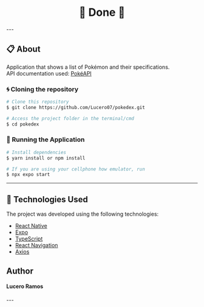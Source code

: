 
<h1 align="center">
  🚀 Done 🚀
</h1>
---

## 📋 About

Application that shows a list of Pokémon and their specifications. <br>
API documentation used: [PokéAPI](https://pokeapi.co/)

### 🌀 Cloning the repository

```bash
# Clone this repository
$ git clone https://github.com/Lucero07/pokedex.git

# Access the project folder in the terminal/cmd
$ cd pokedex
```

### 🎲 Running the Application

```bash
# Install dependencies
$ yarn install or npm install

# If you are using your cellphone how emulator, run
$ npx expo start

```

---

## 🚀 Technologies Used

The project was developed using the following technologies:

- [React Native](https://reactnative.dev)
- [Expo](https://docs.expo.io)
- [TypeScript](https://www.typescriptlang.org)
- [React Navigation](https://reactnavigation.org)
- [Axios](https://github.com/axios/axios)

##  Author
 <h4>Lucero Ramos</h4>
---
